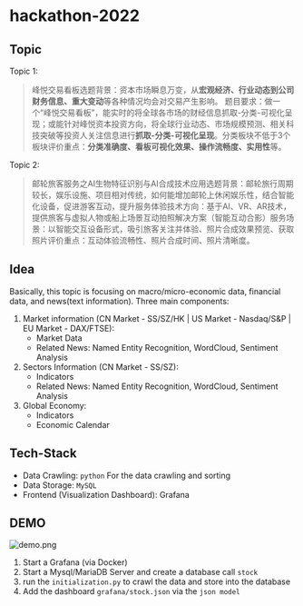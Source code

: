 # hackathon-2022

## Topic

Topic 1:

> 峰悦交易看板选题背景：资本市场瞬息万变，从**宏观经济、行业动态到公司财务信息、重大变动**等各种情况均会对交易产生影响。
> 题目要求：做一个“峰悦交易看板”，能实时的将全球各市场的财经信息抓取-分类-可视化呈现；或能针对峰悦资本投资方向，将全球行业动态、市场规模预测、相关科技突破等投资人关注信息进行**抓取-分类-可视化呈现**。分类板块不低于3个板块评价重点：**分类准确度、看板可视化效果、操作流畅度、实用性**等。

Topic 2:

> 邮轮旅客服务之AI生物特征识别与AI合成技术应用选题背景：邮轮旅行周期较长，娱乐设施、项目相对传统，如何能增加邮轮上休闲娱乐性，结合智能化设备，促进游客互动，提升服务体验技术方向：基于AI、VR、AR技术，提供旅客与虚拟人物或船上场景互动拍照解决方案（智能互动合影）服务场景：以智能交互设备形式，吸引旅客关注并体验、照片合成效果预览、获取照片评价重点：互动体验流畅性、照片合成时间、照片清晰度。

## Idea

Basically, this topic is focusing on macro/micro-economic data, financial data, and news(text information). Three main components:

1. Market information (CN Market - SS/SZ/HK | US Market - Nasdaq/S&P | EU Market - DAX/FTSE):
	* Market Data 
	* Related News: Named Entity Recognition, WordCloud, Sentiment Analysis
2. Sectors Information (CN Market - SS/SZ):
	* Indicators
	* Related News: Named Entity Recognition, WordCloud, Sentiment Analysis
3. Global Economy:
	* Indicators
	* Economic Calendar 

## Tech-Stack

* Data Crawling: `python` For the data crawling and sorting
* Data Storage: `MySQL`
* Frontend (Visualization Dashboard): Grafana 


## DEMO

![demo.png](https://s2.loli.net/2022/11/20/oQFa6WYDTdy9AXP.png)

1. Start a Grafana (via Docker)
2. Start a Mysql/MariaDB Server and create a database call `stock`
3. run the `initialization.py` to crawl the data and store into the database
4. Add the dashboard `grafana/stock.json` via the `json model`
